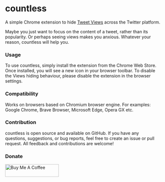 # countless

A simple Chrome extension to hide [Tweet Views](https://twitter.com/elonmusk/status/1605957811162054656) across the Twitter platform.

Maybe you just want to focus on the content of a tweet, rather than its popularity. Or perhaps seeing views makes you anxious. Whatever your reason, countless will help you.

### Usage

To use countless, simply install the extension from the Chrome Web Store. Once installed, you will see a new icon in your browser toolbar. To disable the Views hiding behaviour, please disable the extension in the browser settings.

### Compatibility

Works on browsers based on Chromium browser engine. For examples: Google Chrome, Brave Browser, Microsoft Edge, Opera GX etc.

### Contribution

countless is open source and available on GitHub. If you have any questions, suggestions, or bug reports, feel free to create an issue or pull request. All feedback and contributions are welcome!

### Donate
<a href="https://www.buymeacoffee.com/mayurbhoi" target="_blank"><img src="https://cdn.buymeacoffee.com/buttons/default-orange.png" alt="Buy Me A Coffee" height="41" width="174"></a>
